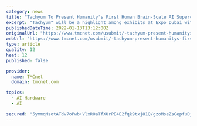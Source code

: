```yaml
---
category: news
title: "Tachyum To Present Humanity's First Human Brain-Scale AI Supercomputer at Expo Dubai"
excerpt: "Tachyum™ will be a highlight among exhibits at Expo Dubai with the world premiere of its Prodigy Universal Processor for supercomputers, January 17 at 11 a.m. in the Slovak Pavilion during Global Goals Week."
publishedDateTime: 2022-01-13T13:12:00Z
originalUrl: "https://www.tmcnet.com/usubmit/-tachyum-present-humanitys-first-human-brain-scale-ai-/2022/01/13/9525750.htm"
webUrl: "https://www.tmcnet.com/usubmit/-tachyum-present-humanitys-first-human-brain-scale-ai-/2022/01/13/9525750.htm"
type: article
quality: 12
heat: 12
published: false

provider:
  name: TMCnet
  domain: tmcnet.com

topics:
  - AI Hardware
  - AI

secured: "5ymmqMsotATdv7oPwb+VlxROaTfXUrPE4E2fqk9txj81Q/gzoMseZsGepfuDjpAhZjiffWvhe0jd83SInbaTbVaY0cudnoqJSlb/fKyCUXO9yEkQLaNEpL3vKNPjKQVUB1FAiOnoraO8plj4tW0DBt9BGIlKMFzx7RA/ubDwIw4rXdARD9djWHn2El9a0uE9VuTCZjs8ZQBcTIIKU8PrJomV5PBHd7aLOqQpkZR4m4UaTRuId3HM2k4zo9taM8M0AkqTq+ozTZkVy2SeceFCZMAOJ5yDD6XyGPSoHHJa/eT/swCxZuz05RsiOc+MNMiihXbZewF296pHWahEAgmBb7K1oZ3QWla/fLNkVC1wiQ4=;VoDPgrzfwTPOhe5WngtFww=="
---
```


